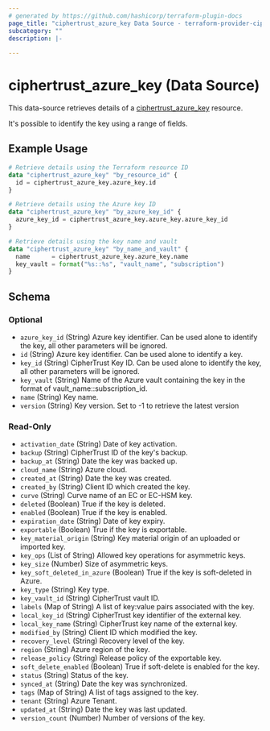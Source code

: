 ```yaml
---
# generated by https://github.com/hashicorp/terraform-plugin-docs
page_title: "ciphertrust_azure_key Data Source - terraform-provider-ciphertrust"
subcategory: ""
description: |-
  
---
```


# ciphertrust_azure_key (Data Source)

This data-source retrieves details of a [ciphertrust_azure_key](https://registry.terraform.io/providers/ThalesGroup/ciphertrust/latest/docs/resources/azure_key) resource.

It's possible to identify the key using a range of fields.


## Example Usage

```terraform
# Retrieve details using the Terraform resource ID
data "ciphertrust_azure_key" "by_resource_id" {
  id = ciphertrust_azure_key.azure_key.id
}

# Retrieve details using the Azure key ID
data "ciphertrust_azure_key" "by_azure_key_id" {
  azure_key_id = ciphertrust_azure_key.azure_key.azure_key_id
}

# Retrieve details using the key name and vault
data "ciphertrust_azure_key" "by_name_and_vault" {
  name      = ciphertrust_azure_key.azure_key.name
  key_vault = format("%s::%s", "vault_name", "subscription")
}
```

<!-- schema generated by tfplugindocs -->
## Schema

### Optional

- `azure_key_id` (String) Azure key identifier. Can be used alone to identify the key, all other parameters will be ignored.
- `id` (String) Azure key identifier. Can be used alone to identify a key.
- `key_id` (String) CipherTrust Key ID. Can be used alone to identify the key, all other parameters will be ignored.
- `key_vault` (String) Name of the Azure vault containing the key in the format of vault_name::subscription_id.
- `name` (String) Key name.
- `version` (String) Key version. Set to -1 to retrieve the latest version

### Read-Only

- `activation_date` (String) Date of key activation.
- `backup` (String) CipherTrust ID of the key's backup.
- `backup_at` (String) Date the key was backed up.
- `cloud_name` (String) Azure cloud.
- `created_at` (String) Date the key was created.
- `created_by` (String) Client ID which created the key.
- `curve` (String) Curve name of an EC or EC-HSM key.
- `deleted` (Boolean) True if the key is deleted.
- `enabled` (Boolean) True if the key is enabled.
- `expiration_date` (String) Date of key expiry.
- `exportable` (Boolean) True if the key is exportable.
- `key_material_origin` (String) Key material origin of an uploaded or imported key.
- `key_ops` (List of String) Allowed key operations for asymmetric keys.
- `key_size` (Number) Size of asymmetric keys.
- `key_soft_deleted_in_azure` (Boolean) True if the key is soft-deleted in Azure.
- `key_type` (String) Key type.
- `key_vault_id` (String) CipherTrust vault ID.
- `labels` (Map of String) A list of key:value pairs associated with the key.
- `local_key_id` (String) CipherTrust key identifier of the external key.
- `local_key_name` (String) CipherTrust key name of the external key.
- `modified_by` (String) Client ID which modified the key.
- `recovery_level` (String) Recovery level of the key.
- `region` (String) Azure region of the key.
- `release_policy` (String) Release policy of the exportable key.
- `soft_delete_enabled` (Boolean) True if soft-delete is enabled for the key.
- `status` (String) Status of the key.
- `synced_at` (String) Date the key was synchronized.
- `tags` (Map of String) A list of tags assigned to the key.
- `tenant` (String) Azure Tenant.
- `updated_at` (String) Date the key was last updated.
- `version_count` (Number) Number of versions of the key.


